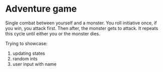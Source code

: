 # Adventure game

Single combat between yourself and a monster. You roll initiative once, if you win, you attack first. Then after, the monster gets to attack. It repeats this cycle until either you or the monster dies.


Trying to showcase:

1. updating states
2. random ints
3. user input with name